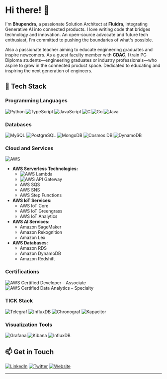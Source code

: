 # Hi there! 👋

I'm **Bhupendra**, a passionate Solution Architect at **Fluidra**, integrating Generative AI into connected products. I love writing code that bridges technology and innovation. An open-source advocate and future tech enthusiast, I'm committed to pushing the boundaries of what's possible.

Also a passionate teacher aiming to educate engineering graduates and inspire newcomers. As a guest faculty member with **CDAC**, I train PG Diploma students—engineering graduates or industry professionals—who aspire to grow in the connected product space. Dedicated to educating and inspiring the next generation of engineers.

## 🚀 Tech Stack

### Programming Languages

![Python](https://img.shields.io/badge/Python-3776AB?style=for-the-badge&logo=python&logoColor=white)
![TypeScript](https://img.shields.io/badge/TypeScript-3178C6?style=for-the-badge&logo=typescript&logoColor=white)
![JavaScript](https://img.shields.io/badge/JavaScript-F7DF1E?style=for-the-badge&logo=javascript&logoColor=black)
![C](https://img.shields.io/badge/C-00599C?style=for-the-badge&logo=c&logoColor=white)
![Go](https://img.shields.io/badge/Go-00ADD8?style=for-the-badge&logo=go&logoColor=white)
![Java](https://img.shields.io/badge/Java-ED8B00?style=for-the-badge&logo=java&logoColor=white)

### Databases

![MySQL](https://img.shields.io/badge/MySQL-4479A1?style=for-the-badge&logo=mysql&logoColor=white)
![PostgreSQL](https://img.shields.io/badge/PostgreSQL-336791?style=for-the-badge&logo=postgresql&logoColor=white)
![MongoDB](https://img.shields.io/badge/MongoDB-47A248?style=for-the-badge&logo=mongodb&logoColor=white)
![Cosmos DB](https://img.shields.io/badge/Cosmos%20DB-0078D4?style=for-the-badge&logo=microsoft-azure&logoColor=white)
![DynamoDB](https://img.shields.io/badge/DynamoDB-4053D6?style=for-the-badge&logo=amazon-dynamodb&logoColor=white)

### Cloud and Services

![AWS](https://img.shields.io/badge/AWS-232F3E?style=for-the-badge&logo=amazon-aws&logoColor=white)

- **AWS Serverless Technologies:**
  - ![AWS Lambda](https://img.shields.io/badge/AWS%20Lambda-FF9900?style=flat-square&logo=aws-lambda&logoColor=white)
  - ![AWS API Gateway](https://img.shields.io/badge/AWS%20API%20Gateway-FF4F8B?style=flat-square&logo=amazon-api-gateway&logoColor=white)
  - AWS SQS
  - AWS SNS
  - AWS Step Functions
- **AWS IoT Services:**
  - AWS IoT Core
  - AWS IoT Greengrass
  - AWS IoT Analytics
- **AWS AI Services:**
  - Amazon SageMaker
  - Amazon Rekognition
  - Amazon Lex
- **AWS Databases:**
  - Amazon RDS
  - Amazon DynamoDB
  - Amazon Redshift

### Certifications

![AWS Certified Developer – Associate](https://img.shields.io/badge/AWS%20Certified-Developer%20Associate-232F3E?style=for-the-badge&logo=amazon-aws&logoColor=FF9900)
![AWS Certified Data Analytics – Specialty](https://img.shields.io/badge/AWS%20Certified-Data%20Analytics%20Specialty-232F3E?style=for-the-badge&logo=amazon-aws&logoColor=FF9900)

### TICK Stack

![Telegraf](https://img.shields.io/badge/Telegraf-22ADF6?style=for-the-badge&logo=influxdb&logoColor=white)
![InfluxDB](https://img.shields.io/badge/InfluxDB-22ADF6?style=for-the-badge&logo=influxdb&logoColor=white)
![Chronograf](https://img.shields.io/badge/Chronograf-22ADF6?style=for-the-badge&logo=influxdb&logoColor=white)
![Kapacitor](https://img.shields.io/badge/Kapacitor-22ADF6?style=for-the-badge&logo=influxdb&logoColor=white)

### Visualization Tools

![Grafana](https://img.shields.io/badge/Grafana-F46800?style=for-the-badge&logo=grafana&logoColor=white)
![Kibana](https://img.shields.io/badge/Kibana-005571?style=for-the-badge&logo=elastic&logoColor=white)
![InfluxDB](https://img.shields.io/badge/InfluxDB-22ADF6?style=for-the-badge&logo=influxdb&logoColor=white)

## 📫 Get in Touch

[![LinkedIn](https://img.shields.io/badge/LinkedIn-0077B5?style=for-the-badge&logo=linkedin&logoColor=white)](https://www.linkedin.com/in/bhupendrasmvdu/)
[![Twitter](https://img.shields.io/badge/Twitter-1DA1F2?style=for-the-badge&logo=twitter&logoColor=white)](https://x.com/bh224164)
[![Website](https://img.shields.io/badge/Website-4285F4?style=for-the-badge&logo=google-chrome&logoColor=white)](https://www.linkedin.com/in/bhupendrasmvdu/)

---
